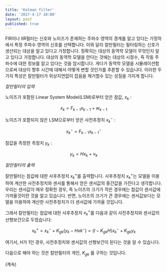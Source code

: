 ```yaml
---
title: 'Kalman filter'
date: '2017-4-17 10:00'
layout: post
published: true
---
```


FIR이나 IIR필터는 신호와 노이즈가 존재하는 주파수 영역의 경계를 알고 있다는 가정하에서 특정 주파수 영역의 신호를 선택합니다. 이와 달리 칼만필터는 필터링하는 신호가 생산되는 대상을 알고 있다고 가정합니다. 정확히는 대상의 동역학 모델이 무엇인지 알고 있다고 가정합니다. 대상의 동역학 모델을 안다는 것에는 대상의 시정수, 즉 작동 주파수에 대한 정보를 알고 있다는 것을 암시합니다. 게다가 동역학 모델을 시뮬레이션함으로써 대상이 향후 시간에 대해서 어떻게 변할 것인가를 추론할 수 있습니다. 이러한 두가지 특성은 칼만필터가 위상지연없이 잡음을 제거할수 있는 성질을 가지게 합니다.

*칼만필터의 입력*

노이즈가 포함된 Linear System Model(LSM)로부터 얻은 참값, $x_k$ :

$$x_k = F_{k-1} x_{k-1} + w_{k-1}$$

노이즈가 포함되지 않은 LSM으로부터 얻은 사전추정치 $x_{k}^{-}$ :

$$x_{k}^{-}=F_{k-1} x_{k-1}^-$$

참값을 측정한 측정치 $y_{k}$ : 

$$y_{k} = H x_{k} + \nu_{k}$$

*칼만필터의 출력*

칼만필터는 참값에 대한 사후추정치 $x_k^+$를 출력합니다. 사후추정치 $x_k^+$는 모델을 이용하여 계산한 사전추정치와 센서를 통해서 얻은 센서값의 중간값을 가진다고 생각합니다. 우리는 센서값이 매우 정확한 경우, 즉 노이즈의 크기가 작은 경우에는 참값이 센서값에 가까울것이란 것을 알고 있습니다. 반면, 노이즈의 크기가 큰 경우에는 센서값보다는 모델을 이용하여 계산한 사전추정치가 더 센서값에 가까울 것입니다.

그래서 칼만필터는 참값에 대한 사후추정치 $x_k^+$를 다음과 같이 사전추정치와 센서값의 선형보간으로 두었습니다: 

$$x_k^+=x_k^- + K_{gk}(y_k-Hxk^-)=(I-K_{gk}H)x_k^- + K_{gk}y_k$$

여기서, $H$가 1인 경우, 사전추정치와 센서값의 선형보간이 된다는 것을 알 수 있습니다.

다음으로 해야 하는 것은 칼만필터의 게인, $K_{gk}$ 를 구하는 것입니다. 


(계속)

